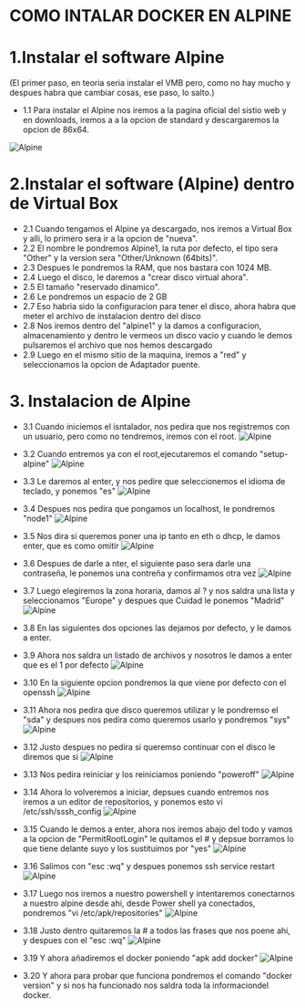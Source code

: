 # COMO INTALAR DOCKER EN ALPINE

# 1.Instalar el  software Alpine
(El primer paso, en teoria seria instalar el VMB pero, como no hay mucho y despues habra que cambiar cosas, ese paso, lo salto.)

* 1.1 Para instalar el Alpine nos iremos a la pagina oficial del sistio web y en downloads, iremos a a la opcion de standard y descargaremos la opcion de 86x64.

![Alpine](https://github.com/AlejandroRocaMateu/Docker_Alpine/blob/3feb94a8ed77b50e17ca2a5a2c7e6d7b15d6acdc/1.PNG)

# 2.Instalar el  software (Alpine) dentro de Virtual Box

* 2.1 Cuando tengamos el Alpine ya descargado, nos iremos a Virtual Box y alli, lo primero sera ir a la opcion de "nueva".
* 2.2 El nombre le pondremos Alpine1, la ruta por defecto, el tipo sera "Other" y la version sera "Other/Unknown (64bits)".
* 2.3 Despues le pondremos la RAM, que nos bastara con 1024 MB.
* 2.4 Luego el disco, le daremos a "crear disco virtual ahora".
* 2.5 El tamaño "reservado dinamico".
* 2.6 Le pondremos un espacio de 2 GB
* 2.7 Eso habria sido la configuracion para tener el disco, ahora habra que meter el archivo de instalacion dentro del disco
* 2.8 Nos iremos dentro del "alpine1" y la damos a configuracion, almacenamiento y dentro le vermeos un disco vacio y cuando le demos pulsaremos el archivo que nos hemos descargado
* 2.9 Luego en el mismo sitio de la maquina, iremos a "red" y seleccionamos la opcion de Adaptador puente.


# 3. Instalacion de Alpine

* 3.1 Cuando iniciemos el isntalador, nos pedira que nos registremos con un usuario, pero como no tendremos, iremos con el root.
![Alpine](https://github.com/AlejandroRocaMateu/Docker_Alpine/blob/8381d6af8ebe99a580fb7c43cdb21e1423881ece/2.PNG)


* 3.2 Cuando entremos ya con el root,ejecutaremos el comando "setup-alpine"
![Alpine](https://github.com/AlejandroRocaMateu/Docker_Alpine/blob/75950f58077d1908025bd96cb26e9b8416460707/3.PNG)

* 3.3 Le daremos al enter, y nos pedire que seleccionemos el idioma de teclado, y ponemos "es"
![Alpine](https://github.com/AlejandroRocaMateu/Docker_Alpine/blob/58c1a5cdba2f5678112950501607629a8b94dd40/4.PNG)

* 3.4 Despues nos pedira que pongamos un localhost, le pondremos "node1"
![Alpine](https://github.com/AlejandroRocaMateu/Docker_Alpine/blob/3feb94a8ed77b50e17ca2a5a2c7e6d7b15d6acdc/1.PNG)

* 3.5 Nos dira si queremos poner una ip tanto en eth o dhcp, le damos enter, que es como omitir
![Alpine](https://github.com/AlejandroRocaMateu/Docker_Alpine/blob/3feb94a8ed77b50e17ca2a5a2c7e6d7b15d6acdc/1.PNG)

* 3.6 Despues de darle a nter, el siguiente paso sera darle una contraseña, le ponemos una contreña y confirmamos otra vez
![Alpine](https://github.com/AlejandroRocaMateu/Docker_Alpine/blob/3feb94a8ed77b50e17ca2a5a2c7e6d7b15d6acdc/1.PNG)

* 3.7 Luego elegiremos la zona horaria, damos al ? y nos saldra una lista y seleccionamos "Europe" y despues que Cuidad le ponemos "Madrid"
![Alpine](https://github.com/AlejandroRocaMateu/Docker_Alpine/blob/3feb94a8ed77b50e17ca2a5a2c7e6d7b15d6acdc/1.PNG)

* 3.8 En las siguientes dos opciones las dejamos por defecto, y le damos a enter.

* 3.9 Ahora nos saldra un listado de archivos y nosotros le damos a enter que es el 1 por defecto
![Alpine](https://github.com/AlejandroRocaMateu/Docker_Alpine/blob/3feb94a8ed77b50e17ca2a5a2c7e6d7b15d6acdc/1.PNG)

* 3.10 En la siguiente opcion pondremos la que viene por defecto con el openssh
![Alpine](https://github.com/AlejandroRocaMateu/Docker_Alpine/blob/3feb94a8ed77b50e17ca2a5a2c7e6d7b15d6acdc/1.PNG)

* 3.11 Ahora nos pedira que disco queremos utilizar y le pondremso el "sda" y despues nos pedira como queremos usarlo y pondremos "sys"
![Alpine](https://github.com/AlejandroRocaMateu/Docker_Alpine/blob/3feb94a8ed77b50e17ca2a5a2c7e6d7b15d6acdc/1.PNG)

* 3.12 Justo despues no pedira si queremso continuar con el disco le diremos que si
![Alpine](https://github.com/AlejandroRocaMateu/Docker_Alpine/blob/3feb94a8ed77b50e17ca2a5a2c7e6d7b15d6acdc/1.PNG)

* 3.13 Nos pedira reiniciar y los reiniciamos poniendo "poweroff"
![Alpine](https://github.com/AlejandroRocaMateu/Docker_Alpine/blob/3feb94a8ed77b50e17ca2a5a2c7e6d7b15d6acdc/1.PNG)

* 3.14 Ahora lo volveremos a iniciar, depsues cuando entremos nos iremos a un editor de repositorios, y ponemos esto vi /etc/ssh/sssh_config
![Alpine](https://github.com/AlejandroRocaMateu/Docker_Alpine/blob/3feb94a8ed77b50e17ca2a5a2c7e6d7b15d6acdc/1.PNG)

* 3.15 Cuando le demos a enter, ahora nos iremos abajo del todo y vamos a la opcion de "PermitRootLogin" le quitamos el # y depsue borramos lo que tiene delante suyo y los sustituimos por "yes" 
![Alpine](https://github.com/AlejandroRocaMateu/Docker_Alpine/blob/3feb94a8ed77b50e17ca2a5a2c7e6d7b15d6acdc/1.PNG)

* 3.16 Salimos con "esc :wq" y despues ponemos ssh service restart
![Alpine](https://github.com/AlejandroRocaMateu/Docker_Alpine/blob/3feb94a8ed77b50e17ca2a5a2c7e6d7b15d6acdc/1.PNG)

* 3.17 Luego nos iremos a nuestro powershell y intentaremos conectarnos a nuestro alpine desde ahi,  desde Power shell ya conectados, pondremos "vi /etc/apk/repositories"
![Alpine](https://github.com/AlejandroRocaMateu/Docker_Alpine/blob/3feb94a8ed77b50e17ca2a5a2c7e6d7b15d6acdc/1.PNG)

* 3.18 Justo dentro quitaremos la #  a todos las frases que nos poene ahi, y despues con el "esc :wq" 
![Alpine](https://github.com/AlejandroRocaMateu/Docker_Alpine/blob/3feb94a8ed77b50e17ca2a5a2c7e6d7b15d6acdc/1.PNG)

* 3.19 Y ahora añadiremos el docker poniendo "apk add docker"
![Alpine](https://github.com/AlejandroRocaMateu/Docker_Alpine/blob/3feb94a8ed77b50e17ca2a5a2c7e6d7b15d6acdc/1.PNG)

* 3.20 Y ahora para probar que funciona pondremos el comando "docker version" y si nos ha funcionado nos saldra toda la informaciondel docker.

